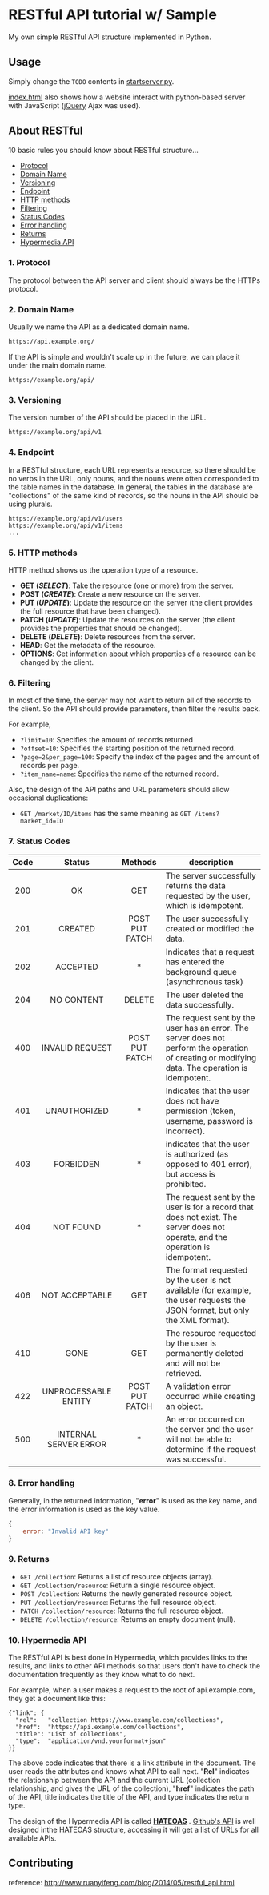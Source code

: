 # RESTful API tutorial w/ Sample

My own simple RESTful API structure implemented in Python.

## Usage

Simply change the `TODO` contents in [startserver.py](https://github.com/RainBoltz/RESTful-API-template/blob/master/startserver.py).

[index.html](https://github.com/RainBoltz/RESTful-API-template/blob/master/index.html) also shows how a website interact with python-based server with JavaScript ([jQuery](https://jquery.com/) Ajax was used).

## About RESTful

10 basic rules you should know about RESTful structure...

- [Protocol](#1-protocol)
- [Domain Name](#2-domain-name)
- [Versioning](#3-versioning)
- [Endpoint](#4-endpoint)
- [HTTP methods](#5-http-methods)
- [Filtering](#6-filtering)
- [Status Codes](#7-status-codes)
- [Error handling](#8-error-handling)
- [Returns](#9-returns)
- [Hypermedia API](#10-hypermedia-api)

### 1. Protocol

The protocol between the API server and client should always be the HTTPs protocol.

### 2. Domain Name

Usually we name the API as a dedicated domain name.

```diff
https://api.example.org/
```

If the API is simple and wouldn't scale up in the future, we can place it under the main domain name.

```
https://example.org/api/
```

### 3. Versioning

The version number of the API should be placed in the URL.

```
https://example.org/api/v1
```

### 4. Endpoint

In a RESTful structure, each URL represents a resource, so there should be no verbs in the URL, only nouns, and the nouns were often corresponded to the table names in the database.
In general, the tables in the database are "collections" of the same kind of records, so the nouns in the API should be using plurals.

```
https://example.org/api/v1/users
https://example.org/api/v1/items
...
```

### 5. HTTP methods

HTTP method shows us the operation type of a resource.

  * **GET (_SELECT_)**: Take the resource (one or more) from the server.
  * **POST (_CREATE_)**: Create a new resource on the server.
  * **PUT (_UPDATE_)**: Update the resource on the server (the client provides the full resource that have been changed).
  * **PATCH (_UPDATE_)**: Update the resources on the server (the client provides the properties that should be changed).
  * **DELETE (_DELETE_)**: Delete resources from the server.
  * **HEAD**: Get the metadata of the resource.
  * **OPTIONS**: Get information about which properties of a resource can be changed by the client.

### 6. Filtering

In most of the time, the server may not want to return all of the records to the client.
So the API should provide parameters, then filter the results back.

For example,

  * `?limit=10`: Specifies the amount of records returned
  * `?offset=10`: Specifies the starting position of the returned record.
  * `?page=2&per_page=100`: Specify the index of the pages and the amount of records per page.
  * `?item_name=name`: Specifies the name of the returned record.

Also, the design of the API paths and URL parameters should allow occasional duplications:

  * `GET /market/ID/items` has the same meaning as `GET /items?market_id=ID`

### 7. Status Codes

| Code | Status | Methods | description |
|:---:|:--------------------:|:-----:|------------------------------------------------------------------------------------------|
|200|OK|GET|The server successfully returns the data requested by the user, which is idempotent.|
|201|CREATED|POST PUT PATCH|The user successfully created or modified the data.|
|202|ACCEPTED|\*|Indicates that a request has entered the background queue (asynchronous task)|
|204|NO CONTENT|DELETE|The user deleted the data successfully.|
|400|INVALID REQUEST|POST PUT PATCH|The request sent by the user has an error. The server does not perform the operation of creating or modifying data. The operation is idempotent.|
|401|UNAUTHORIZED|\*|Indicates that the user does not have permission (token, username, password is incorrect).|
|403|FORBIDDEN|\*|indicates that the user is authorized (as opposed to 401 error), but access is prohibited.|
|404|NOT FOUND|\*|The request sent by the user is for a record that does not exist. The server does not operate, and the operation is idempotent.|
|406|NOT ACCEPTABLE|GET|The format requested by the user is not available (for example, the user requests the JSON format, but only the XML format).|
|410|GONE|GET|The resource requested by the user is permanently deleted and will not be retrieved.|
|422|UNPROCESSABLE ENTITY|POST PUT PATCH|A validation error occurred while creating an object.|
|500|INTERNAL SERVER ERROR|\*|An error occurred on the server and the user will not be able to determine if the request was successful.|

### 8. Error handling

Generally, in the returned information, "**error**" is used as the key name, and the error information is used as the key value.

```javascript
{
    error: "Invalid API key"
}
```

### 9. Returns

* `GET /collection`: Returns a list of resource objects (array).
* `GET /collection/resource`: Return a single resource object.
* `POST /collection`: Returns the newly generated resource object.
* `PUT /collection/resource`: Returns the full resource object.
* `PATCH /collection/resource`: Returns the full resource object.
* `DELETE /collection/resource`: Returns an empty document (null).

### 10. Hypermedia API

The RESTful API is best done in Hypermedia, which provides links to the results, and links to other API methods so that users don't have to check the documentation frequently as they know what to do next.

For example, when a user makes a request to the root of api.example.com, they get a document like this:

```
{"link": {
  "rel":   "collection https://www.example.com/collections",
  "href":  "https://api.example.com/collections",
  "title": "List of collections",
  "type":  "application/vnd.yourformat+json"
}}
```

The above code indicates that there is a link attribute in the document. The user reads the attributes and knows what API to call next. "**Rel**" indicates the relationship between the API and the current URL (collection relationship, and gives the URL of the collection), "**href**" indicates the path of the API, title indicates the title of the API, and type indicates the return type.

The design of the Hypermedia API is called **[HATEOAS](https://en.wikipedia.org/wiki/HATEOAS)** . [Github's API](https://api.github.com/) is well designed inthe  HATEOAS structure, accessing it will get a list of URLs for all available APIs.



## Contributing

reference: http://www.ruanyifeng.com/blog/2014/05/restful_api.html




